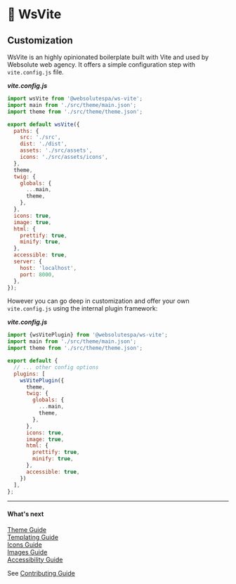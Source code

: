 # 🔵 WsVite

## Customization

WsVite is an highly opinionated boilerplate built with Vite and used by Websolute web agency.
It offers a simple configuration step with `vite.config.js` file.

***vite.config.js***
```js
import wsVite from '@websolutespa/ws-vite';
import main from './src/theme/main.json';
import theme from './src/theme/theme.json';

export default wsVite({
  paths: {
    src: './src',
    dist: './dist',
    assets: './src/assets',
    icons: './src/assets/icons',
  },
  theme,
  twig: {
    globals: {
      ...main,
      theme,
    },
  },
  icons: true,
  image: true,
  html: {
    prettify: true,
    minify: true,
  },
  accessible: true,
  server: {
    host: 'localhost',
    port: 8000,
  },
});
```

However you can go deep in customization and offer your own `vite.config.js`
using the internal plugin framework:

***vite.config.js***
```js
import {wsVitePlugin} from '@websolutespa/ws-vite';
import main from './src/theme/main.json';
import theme from './src/theme/theme.json';

export default {
  // ... other config options
  plugins: [
    wsVitePlugin({
      theme,
      twig: {
        globals: {
          ...main,
          theme,
        },
      },
      icons: true,
      image: true,
      html: {
        prettify: true,
        minify: true,
      },
      accessible: true,
    })
  ],
};
```

---
#### What's next
[Theme Guide](THEMING.md)  
[Templating Guide](TEMPLATING.md)   
[Icons Guide](ICONS.md)  
[Images Guide](IMAGES.md)  
[Accessibility Guide](ACCESSIBILITY.md)  

See [Contributing Guide](../../CONTRIBUTING.md)
